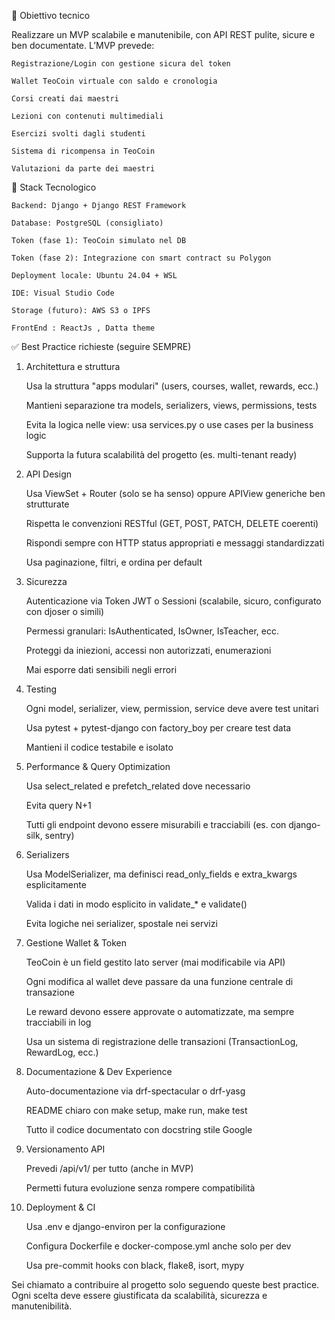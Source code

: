 🎯 Obiettivo tecnico

Realizzare un MVP scalabile e manutenibile, con API REST pulite, sicure e ben documentate. L’MVP prevede:

    Registrazione/Login con gestione sicura del token

    Wallet TeoCoin virtuale con saldo e cronologia

    Corsi creati dai maestri

    Lezioni con contenuti multimediali

    Esercizi svolti dagli studenti

    Sistema di ricompensa in TeoCoin

    Valutazioni da parte dei maestri

🔧 Stack Tecnologico

    Backend: Django + Django REST Framework

    Database: PostgreSQL (consigliato)

    Token (fase 1): TeoCoin simulato nel DB

    Token (fase 2): Integrazione con smart contract su Polygon

    Deployment locale: Ubuntu 24.04 + WSL

    IDE: Visual Studio Code

    Storage (futuro): AWS S3 o IPFS

    FrontEnd : ReactJs , Datta theme

✅ Best Practice richieste (seguire SEMPRE)
1. Architettura e struttura

    Usa la struttura "apps modulari" (users, courses, wallet, rewards, ecc.)

    Mantieni separazione tra models, serializers, views, permissions, tests

    Evita la logica nelle view: usa services.py o use cases per la business logic

    Supporta la futura scalabilità del progetto (es. multi-tenant ready)

2. API Design

    Usa ViewSet + Router (solo se ha senso) oppure APIView generiche ben strutturate

    Rispetta le convenzioni RESTful (GET, POST, PATCH, DELETE coerenti)

    Rispondi sempre con HTTP status appropriati e messaggi standardizzati

    Usa paginazione, filtri, e ordina per default

3. Sicurezza

    Autenticazione via Token JWT o Sessioni (scalabile, sicuro, configurato con djoser o simili)

    Permessi granulari: IsAuthenticated, IsOwner, IsTeacher, ecc.

    Proteggi da iniezioni, accessi non autorizzati, enumerazioni

    Mai esporre dati sensibili negli errori

4. Testing

    Ogni model, serializer, view, permission, service deve avere test unitari

    Usa pytest + pytest-django con factory_boy per creare test data

    Mantieni il codice testabile e isolato

5. Performance & Query Optimization

    Usa select_related e prefetch_related dove necessario

    Evita query N+1

    Tutti gli endpoint devono essere misurabili e tracciabili (es. con django-silk, sentry)

6. Serializers

    Usa ModelSerializer, ma definisci read_only_fields e extra_kwargs esplicitamente

    Valida i dati in modo esplicito in validate_* e validate()

    Evita logiche nei serializer, spostale nei servizi

7. Gestione Wallet & Token

    TeoCoin è un field gestito lato server (mai modificabile via API)

    Ogni modifica al wallet deve passare da una funzione centrale di transazione

    Le reward devono essere approvate o automatizzate, ma sempre tracciabili in log

    Usa un sistema di registrazione delle transazioni (TransactionLog, RewardLog, ecc.)

8. Documentazione & Dev Experience

    Auto-documentazione via drf-spectacular o drf-yasg

    README chiaro con make setup, make run, make test

    Tutto il codice documentato con docstring stile Google

9. Versionamento API

    Prevedi /api/v1/ per tutto (anche in MVP)

    Permetti futura evoluzione senza rompere compatibilità

10. Deployment & CI

    Usa .env e django-environ per la configurazione

    Configura Dockerfile e docker-compose.yml anche solo per dev

    Usa pre-commit hooks con black, flake8, isort, mypy

Sei chiamato a contribuire al progetto solo seguendo queste best practice. Ogni scelta deve essere giustificata da scalabilità, sicurezza e manutenibilità.